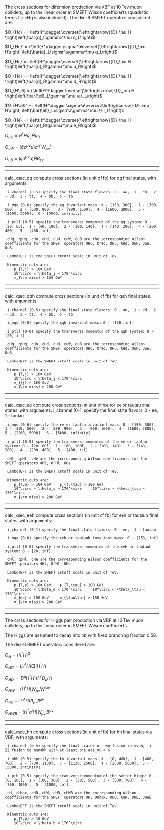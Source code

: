 The cross sections for difermion production via VBF at 10 Tev muon colliders, up to the linear order in SMEFT Wilson coefficients (quadratic terms for cHq is also included).
The dim-6 SMEFT operators considered are: 

$O_{Hq}  = i \left(H^\dagger \overset{\leftrightarrow}{D}_\mu H \right)\left(\bar{q}_L\gamma^\mu q_L\right)$
  
$O_{Hq}' = i \left(H^\dagger \sigma^a\overset{\leftrightarrow}{D}_\mu H\right) \left(\bar{q}_L\sigma^a\gamma^\mu q_L\right)$
  
$O_{Hu}  = i \left(H^\dagger \overset{\leftrightarrow}{D}_\mu H \right)\left(\bar{u}_R\gamma^\mu u_R\right)$
  
$O_{Hd}  = i \left(H^\dagger \overset{\leftrightarrow}{D}_\mu H \right)\left(\bar{d}_R\gamma^\mu d_R\right)$
  
$O_{H\ell}  = i \left(H^\dagger \overset{\leftrightarrow}{D}_\mu H \right)\left(\bar{\ell}_L\gamma^\mu \ell_L\right)$
  
$O_{H\ell}' = i \left(H^\dagger \sigma^a\overset{\leftrightarrow}{D}_\mu H\right) \left(\bar{\ell}_L\sigma^a\gamma^\mu \ell_L\right)$
  
$O_{He}  = i \left(H^\dagger \overset{\leftrightarrow}{D}_\mu H \right)\left(\bar{e}_R\gamma^\mu e_R\right)$
  
$O_{uH}  = H^\dagger H \bar{q}_L \tilde{H} q_R$
  
$O_{uW}  = (\bar{q} \sigma^{\mu\nu} u) \sigma^i \tilde{H} W^i_{\mu\nu}$
  
$O_{uB}  = (\bar{q} \sigma^{\mu\nu} u) \tilde{H} B_{\mu\nu}$
  
---------------------------------------------------------------------------------------------------------------------------
---------------------------------------------------------------------------------------------------------------------------
calc_xsec_qq compute cross sections (in unit of fb) for qq final states, with arguments:

     i_channel (0-5) specify the final state flavors: 0 - uu,  1 - dd,  2 - ud,  3 - tt,  4 - bb,  5 - tb
     
     i_mqq (0-6) specify the qq invariant mass: 0 - [150, 300],  1 - [300, 500],  2 - [500, 900],  3 - [900, 1600],  4 - [1600, 2800],  5 - [2800, 5000],  6 - [5000, infinity]
     
     i_ptll (0-5) specify the transverse momentum of the qq system: 0 - [20, 60],  1 - [60, 100],  2 - [100, 140],  3 - [140, 200],  4 - [200, 400],  5 - [400, inf]  
     
     cHq, cpHq, cHu, cHd, cuH, cuW, cuB are the corresponding Wilson coefficients for the SMEFT operators OHq, O'Hq, OHu, OHd, OuH, OuW, OuB.
     
     LambdaEFT is the SMEFT cutoff scale in unit of TeV.

     Kinematic cuts are:
        p_{T,j} > 100 GeV
        10^\circ < \theta_j < 170^\circ
        m_{\rm miss} > 200 GeV
---------------------------------------------------------------------------------------------------------------------------
---------------------------------------------------------------------------------------------------------------------------
calc_xsec_qqh compute cross sections (in unit of fb) for qqh final states, with arguments:

     i_channel (0-5) specify the final state flavors: 0 - uu,  1 - dd,  2 - ud,  3 - tt,  4 - bb,  5 - tb
     
     i_mqq (0-0) specify the qqh invariant mass: 0 - [150, inf]
     
     i_ptll (0-0) specify the transverse momentum of the qqh system: 0 - [20, inf]
     
     cHq, cpHq, cHu, cHd, cuH, cuW, cuB are the corresponding Wilson coefficients for the SMEFT operators OHq, O'Hq, OHu, OHd, OuH, OuW, OuB.
     
     LambdaEFT is the SMEFT cutoff scale in unit of TeV.

     Kinematic cuts are:
        p_{T,j} > 100 GeV
        10^\circ < \theta_j < 170^\circ
        m_{jj} > 150 GeV
        m_{\rm miss} > 200 GeV
---------------------------------------------------------------------------------------------------------------------------
---------------------------------------------------------------------------------------------------------------------------
calc_xsec_ee compute cross sections (in unit of fb) for ee or tautau final states, with arguments:
     i_channel (0-1) specify the final state flavors: 0 - ee,  1 - tautau
     
     i_mqq (0-6) specify the ee or tautau invariant mass: 0 - [150, 300],  1 - [300, 500],  2 - [500, 900],  3 - [900, 1600],  4 - [1600, 2800],  5 - [2800, 5000],  6 - [5000, infinity]
     
     i_ptll (0-5) specify the transverse momentum of the ee or tautau system: 0 - [20, 60],  1 - [60, 100],  2 - [100, 140],  3 - [140, 200],  4 - [200, 400],  5 - [400, inf]  
     
     cHl, cpHl, cHe are the corresponding Wilson coefficients for the SMEFT operators OHl, O'Hl, OHe
     
     LambdaEFT is the SMEFT cutoff scale in unit of TeV.

     Kinematic cuts are:
        p_{T,e} > 100 GeV    p_{T,\tau} > 100 GeV
        10^\circ < \theta_e < 170^\circ     10^\circ < \theta_\tau < 170^\circ
        m_{\rm miss} > 200 GeV
---------------------------------------------------------------------------------------------------------------------------
---------------------------------------------------------------------------------------------------------------------------
calc_xsec_eeh compute cross sections (in unit of fb) for eeh or tautauh final states, with arguments:

     i_channel (0-1) specify the final state flavors: 0 - ee,  1 - tautau
     
     i_mqq (0-0) specify the eeh or tautauh invariant mass: 0 - [150, inf]
     
     i_ptll (0-0) specify the transverse momentum of the eeh or tautauh system: 0 - [20, inf]
     
     cHl, cpHl, cHe are the corresponding Wilson coefficients for the SMEFT operators OHl, O'Hl, OHe
     
     LambdaEFT is the SMEFT cutoff scale in unit of TeV.

     Kinematic cuts are:
        p_{T,e} > 100 GeV    p_{T,\tau} > 100 GeV
        10^\circ < \theta_e < 170^\circ     10^\circ < \theta_\tau < 170^\circ
        m_{ee} > 150 GeV     m_{\tau\tau} > 150 GeV
        m_{\rm miss} > 200 GeV

---------------------------------------------------------------------------------------------------------------------------
---------------------------------------------------------------------------------------------------------------------------

The cross sections for Higgs pair production via VBF at 10 Tev muon colliders, up to the linear order in SMEFT Wilson coefficients.

The Higgs are assumed to decay into bb with fixed branching fraction 0.58.

The dim-6 SMEFT operators considered are:

$O_H  = \left(H^\dagger H\right)^3$

$O_{H\Box} = \left(H^\dagger H\right)\Box \left(H^\dagger H\right)$
  
$O_{HD}  = \left(D^\mu H^\dagger H\right) \left(H^\dagger D_\mu H\right)$

$O_{HW}  = \left(H^\dagger H\right) W^i_{\mu\nu} W^{i\mu\nu}$
  
$O_{HB}  = \left(H^\dagger H\right) B_{\mu\nu} B^{\mu\nu}$
  
$O_{HWB} = \left(H^\dagger \sigma^i H\right) W^i_{\mu\nu} B^{\mu\nu}$
  
---------------------------------------------------------------------------------------------------------------------------
---------------------------------------------------------------------------------------------------------------------------
calc_xsec_hh compute cross sections (in unit of fb) for hh final states via VBF, with arguments:

     i_channel (0-5) specify the final state: 0 - WW fusion to vvhh,  1 - ZZ fusion to mumuhh with at least one eta_mu < 6
     
     i_mhh (0-5) specify the hh invariant mass: 0 - [0, 400],  1 - [400, 700],  2 - [700, 1130],  3 - [1130, 2500],  4 - [2500, 5000],  5 - [5000, infinity]
     
     i_pth (0-5) specify the transverse momentum of the softer Higgs: 0 - [0, 100],  1 - [100, 300],  2 - [300, 500],  3 - [500, 700],  4 - [700, 1000],  5 - [1000, inf]
     
     cH, cHbox, cHD, cHW, cHB, cHWB are the corresponding Wilson coefficients for the SMEFT operators OH, OHbox, OHD, OHW, OHB, OHWB
     
     LambdaEFT is the SMEFT cutoff scale in unit of TeV.

     Kinematic cuts are:
        p_{T,b} > 10 GeV
        10^\circ < \theta_b < 170^\circ

